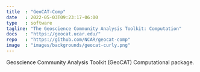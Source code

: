 ```yaml
---
title  : "GeoCAT-Comp"
date   : 2022-05-03T09:23:17-06:00
type   : software
tagline: "The Geoscience Community Analysis Toolkit: Computation"
docs   : "https://geocat.ucar.edu/"
repo   : "https://github.com/NCAR/geocat-comp"
image  : "images/backgrounds/geocat-curly.png"
---
```



Geoscience Community Analysis Toolkit (GeoCAT) Computational package.